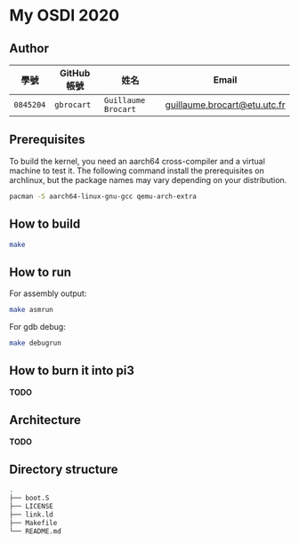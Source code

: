 # My OSDI 2020

## Author

| 學號 | GitHub 帳號 | 姓名 | Email |
| --- | ----------- | --- | --- |
|`0845204`| `gbrocart` | `Guillaume Brocart` | guillaume.brocart@etu.utc.fr |

## Prerequisites

To build the kernel, you need an aarch64 cross-compiler and a virtual machine to test it.
The following command install the prerequisites on archlinux, but the package names may vary depending on your distribution.
```bash
pacman -S aarch64-linux-gnu-gcc qemu-arch-extra
```

## How to build

```bash
make
```

## How to run

For assembly output:
```bash
make asmrun
```

For gdb debug:
```bash
make debugrun
```

## How to burn it into pi3

**TODO**

## Architecture

**TODO**

## Directory structure

```bash
.
├── boot.S
├── LICENSE
├── link.ld
├── Makefile
└── README.md
```
